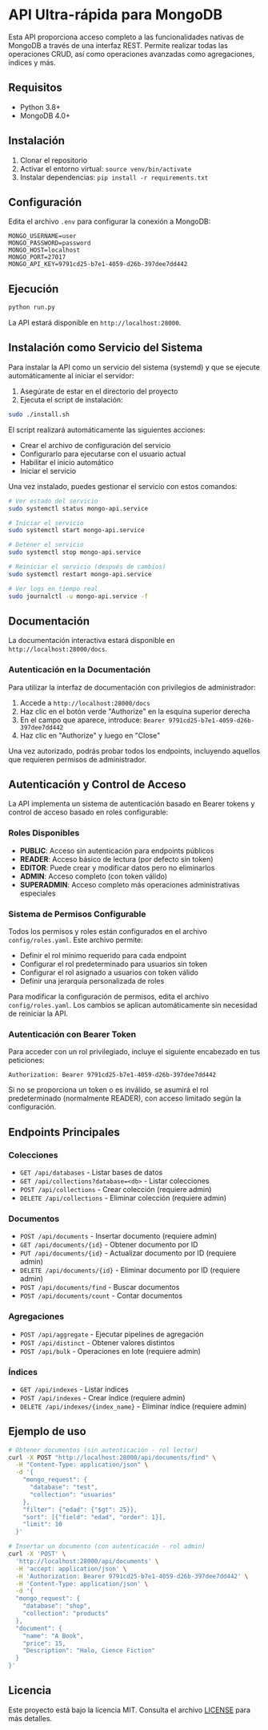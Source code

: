 # API Ultra-rápida para MongoDB

Esta API proporciona acceso completo a las funcionalidades nativas de MongoDB a través de una interfaz REST. Permite realizar todas las operaciones CRUD, así como operaciones avanzadas como agregaciones, índices y más.

## Requisitos

- Python 3.8+
- MongoDB 4.0+

## Instalación

1. Clonar el repositorio
2. Activar el entorno virtual: `source venv/bin/activate`
3. Instalar dependencias: `pip install -r requirements.txt`

## Configuración

Edita el archivo `.env` para configurar la conexión a MongoDB:

```env
MONGO_USERNAME=user
MONGO_PASSWORD=password
MONGO_HOST=localhost
MONGO_PORT=27017
MONGO_API_KEY=9791cd25-b7e1-4059-d26b-397dee7dd442
```

## Ejecución

```bash
python run.py
```

La API estará disponible en `http://localhost:28000`.

## Instalación como Servicio del Sistema

Para instalar la API como un servicio del sistema (systemd) y que se ejecute automáticamente al iniciar el servidor:

1. Asegúrate de estar en el directorio del proyecto
2. Ejecuta el script de instalación:

```bash
sudo ./install.sh
```

El script realizará automáticamente las siguientes acciones:
- Crear el archivo de configuración del servicio
- Configurarlo para ejecutarse con el usuario actual
- Habilitar el inicio automático
- Iniciar el servicio

Una vez instalado, puedes gestionar el servicio con estos comandos:

```bash
# Ver estado del servicio
sudo systemctl status mongo-api.service

# Iniciar el servicio
sudo systemctl start mongo-api.service

# Detener el servicio
sudo systemctl stop mongo-api.service

# Reiniciar el servicio (después de cambios)
sudo systemctl restart mongo-api.service

# Ver logs en tiempo real
sudo journalctl -u mongo-api.service -f
```

## Documentación

La documentación interactiva estará disponible en `http://localhost:28000/docs`.

### Autenticación en la Documentación

Para utilizar la interfaz de documentación con privilegios de administrador:

1. Accede a `http://localhost:28000/docs`
2. Haz clic en el botón verde "Authorize" en la esquina superior derecha
3. En el campo que aparece, introduce: `Bearer 9791cd25-b7e1-4059-d26b-397dee7dd442`
4. Haz clic en "Authorize" y luego en "Close"

Una vez autorizado, podrás probar todos los endpoints, incluyendo aquellos que requieren permisos de administrador.

## Autenticación y Control de Acceso

La API implementa un sistema de autenticación basado en Bearer tokens y control de acceso basado en roles configurable:

### Roles Disponibles

- **PUBLIC**: Acceso sin autenticación para endpoints públicos
- **READER**: Acceso básico de lectura (por defecto sin token)
- **EDITOR**: Puede crear y modificar datos pero no eliminarlos
- **ADMIN**: Acceso completo (con token válido)
- **SUPERADMIN**: Acceso completo más operaciones administrativas especiales

### Sistema de Permisos Configurable

Todos los permisos y roles están configurados en el archivo `config/roles.yaml`. Este archivo permite:

- Definir el rol mínimo requerido para cada endpoint
- Configurar el rol predeterminado para usuarios sin token
- Configurar el rol asignado a usuarios con token válido
- Definir una jerarquía personalizada de roles

Para modificar la configuración de permisos, edita el archivo `config/roles.yaml`. Los cambios se aplican automáticamente sin necesidad de reiniciar la API.

### Autenticación con Bearer Token

Para acceder con un rol privilegiado, incluye el siguiente encabezado en tus peticiones:

```
Authorization: Bearer 9791cd25-b7e1-4059-d26b-397dee7dd442
```

Si no se proporciona un token o es inválido, se asumirá el rol predeterminado (normalmente READER), con acceso limitado según la configuración.

## Endpoints Principales

### Colecciones
- `GET /api/databases` - Listar bases de datos
- `GET /api/collections?database=<db>` - Listar colecciones
- `POST /api/collections` - Crear colección (requiere admin)
- `DELETE /api/collections` - Eliminar colección (requiere admin)

### Documentos
- `POST /api/documents` - Insertar documento (requiere admin)
- `GET /api/documents/{id}` - Obtener documento por ID
- `PUT /api/documents/{id}` - Actualizar documento por ID (requiere admin)
- `DELETE /api/documents/{id}` - Eliminar documento por ID (requiere admin)
- `POST /api/documents/find` - Buscar documentos
- `POST /api/documents/count` - Contar documentos

### Agregaciones
- `POST /api/aggregate` - Ejecutar pipelines de agregación
- `POST /api/distinct` - Obtener valores distintos
- `POST /api/bulk` - Operaciones en lote (requiere admin)

### Índices
- `GET /api/indexes` - Listar índices
- `POST /api/indexes` - Crear índice (requiere admin)
- `DELETE /api/indexes/{index_name}` - Eliminar índice (requiere admin)

## Ejemplo de uso

```bash
# Obtener documentos (sin autenticación - rol lector)
curl -X POST "http://localhost:28000/api/documents/find" \
  -H "Content-Type: application/json" \
  -d '{
    "mongo_request": {
      "database": "test",
      "collection": "usuarios"
    },
    "filter": {"edad": {"$gt": 25}},
    "sort": [{"field": "edad", "order": 1}],
    "limit": 10
  }'

# Insertar un documento (con autenticación - rol admin)
curl -X 'POST' \
  'http://localhost:28000/api/documents' \
  -H 'accept: application/json' \
  -H 'Authorization: Bearer 9791cd25-b7e1-4059-d26b-397dee7dd442' \
  -H 'Content-Type: application/json' \
  -d '{
  "mongo_request": {
    "database": "shop",
    "collection": "products"
  },
  "document": {
    "name": "A Book",
    "price": 15,
    "Description": "Halo, Cience Fiction"
  }
}'
```

## Licencia

Este proyecto está bajo la licencia MIT. Consulta el archivo [LICENSE](LICENSE) para más detalles. 
